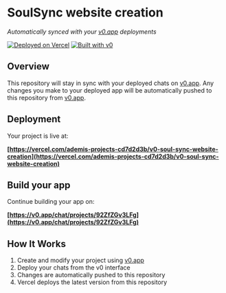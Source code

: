 # SoulSync website creation

*Automatically synced with your [v0.app](https://v0.app) deployments*

[![Deployed on Vercel](https://img.shields.io/badge/Deployed%20on-Vercel-black?style=for-the-badge&logo=vercel)](https://vercel.com/ademis-projects-cd7d2d3b/v0-soul-sync-website-creation)
[![Built with v0](https://img.shields.io/badge/Built%20with-v0.app-black?style=for-the-badge)](https://v0.app/chat/projects/92ZfZGv3LFg)

## Overview

This repository will stay in sync with your deployed chats on [v0.app](https://v0.app).
Any changes you make to your deployed app will be automatically pushed to this repository from [v0.app](https://v0.app).

## Deployment

Your project is live at:

**[https://vercel.com/ademis-projects-cd7d2d3b/v0-soul-sync-website-creation](https://vercel.com/ademis-projects-cd7d2d3b/v0-soul-sync-website-creation)**

## Build your app

Continue building your app on:

**[https://v0.app/chat/projects/92ZfZGv3LFg](https://v0.app/chat/projects/92ZfZGv3LFg)**

## How It Works

1. Create and modify your project using [v0.app](https://v0.app)
2. Deploy your chats from the v0 interface
3. Changes are automatically pushed to this repository
4. Vercel deploys the latest version from this repository